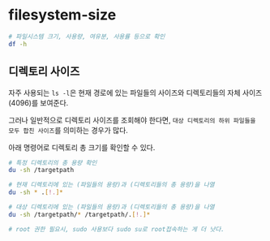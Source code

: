 # filesystem-size

```sh
# 파일시스템 크기, 사용량, 여유분, 사용률 등으로 확인
df -h
```

## 디렉토리 사이즈

자주 사용되는 `ls -l`은 현재 경로에 있는 파일들의 사이즈와 디렉토리들의 자체 사이즈(4096)를 보여준다.

그러나 일반적으로 디렉토리 사이즈를 조회해야 한다면, `대상 디렉토리의 하위 파일들을 모두 합친 사이즈`를 의미하는 경우가 많다.

아래 명령어로 디렉토리 총 크기를 확인할 수 있다.

```sh
# 특정 디렉토리의 총 용량 확인
du -sh /targetpath

# 현재 디렉토리에 있는 (파일들의 용량)과 (디렉토리들의 총 용량)을 나열
du -sh * .[!.]*

# 대상 디렉토리에 있는 (파일들의 용량)과 (디렉토리들의 총 용량)을 나열
du -sh /targetpath/* /targetpath/.[!.]*

# root 권한 필요시, sudo 사용보다 sudo su로 root접속하는 게 더 낫다.
```

